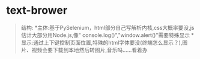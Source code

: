 # text-brower
> 结构:
*主体:基于PySelenium，html部分自己写解析内核,css大概率要没,js估计大部分用Node.js,像" console.log()","window.alert()"需要特殊显示
*显示:通过上下键控制页面位置,特殊的html字体要没(终端怎么显示？),图片、视频会要下载到本地然后转图片,音乐吗……看着办